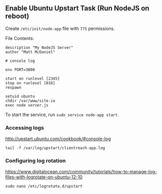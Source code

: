 ## Enable Ubuntu Upstart Task (Run NodeJS on reboot)

Create `/etc/init/node-app` file with `775` permissions.

File Contents:
```
description "My NodeJS Server"
author "Matt McDaniel"

# console log

env PORT=3000

start on runlevel [2345]
stop on runlevel [016]
respawn

setuid ubuntu
chdir /var/www/site-io
exec node server.js
```

To start the service, run `sudo service node-app start`.

### Accessing logs

http://upstart.ubuntu.com/cookbook/#console-log

```
tail -f /var/log/upstart/clientreach-app.log 
```

### Configuring log rotation

https://www.digitalocean.com/community/tutorials/how-to-manage-log-files-with-logrotate-on-ubuntu-12-10

`sudo nano /etc/logrotate.d/upstart`
